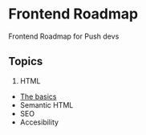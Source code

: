 # Frontend Roadmap
Frontend Roadmap for Push devs

## Topics

1. HTML
  * [The basics](/html)
  * Semantic HTML
  * SEO
  * Accesibility
